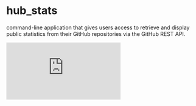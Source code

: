 # hub_stats
 command-line application that gives users access to retrieve and display public statistics from their GitHub repositories via the GitHub REST API. 

[![](https://raw.githubusercontent.com/ItziarDiazHerranz/github-stats/main/STATS.md)](https://github.com/ItziarDiazHerranz/github-stats)